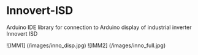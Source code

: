 # Innovert-ISD
Arduino IDE library for connection to Arduino display of industrial inverter Innovert ISD

![IMM1]
(/images/inno_disp.jpg)
![IMM2]
(/images/inno_full.jpg)
